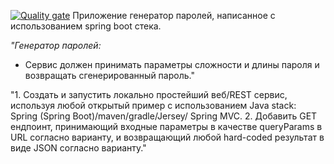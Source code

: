 [![Quality gate](https://sonarcloud.io/api/project_badges/quality_gate?project=ed1skrad_BsuirJava)](https://sonarcloud.io/summary/new_code?id=ed1skrad_BsuirJava)
Приложение генератор паролей, написанное с использованием spring boot стека. 


*"Генератор паролей:*
- Сервис должен принимать параметры сложности и длины пароля и возвращать сгенерированный пароль."


"1. Создать и запустить локально простейший веб/REST сервис, используя любой открытый пример с использованием Java stack: Spring (Spring Boot)/maven/gradle/Jersey/ Spring MVC. 
2. Добавить GET ендпоинт, принимающий входные параметры в качестве queryParams в URL согласно варианту, и возвращающий любой hard-coded результат в виде JSON согласно варианту."
